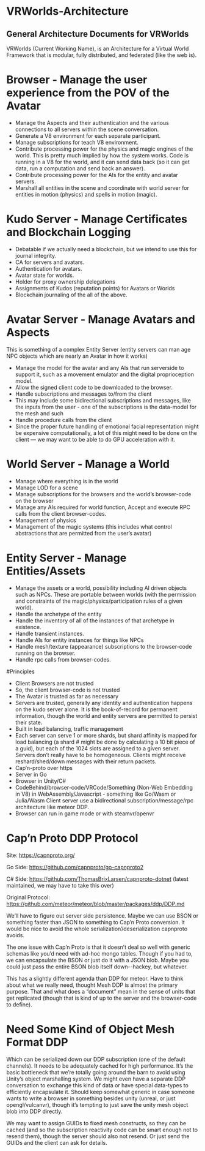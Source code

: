 # VRWorlds-Architecture
## General Architecture Documents for VRWorlds

VRWorlds (Current Working Name), is an Architecture for a Virtual World Framework that is modular, fully distributed, and federated (like the web is).

# Browser - Manage the user experience from the POV of the Avatar
* Manage the Aspects and their authentication and the various connections to all servers within the scene conversation.
* Generate a V8 environment for each separate participant.
* Manage subscriptions for teach V8 environment.
* Contribute processing power for the physics and magic engines of the world.  This is pretty much implied by how the system works.  Code is running in a V8 for the world, and it can send data back (so it can get data, run a computation and send back an answer).
* Contribute processing power for the AIs for the entity and avatar servers.
* Marshall all entities in the scene and coordinate with world server for entities in motion (physics) and spells in motion (magic).
# Kudo Server - Manage Certificates and Blockchain Logging
* Debatable if we actually need a blockchain, but we intend to use this for journal integrity.
* CA for servers and avatars.
* Authentication for avatars.
* Avatar state for worlds.
* Holder for proxy ownership delegations
* Assignments of Kudos (reputation points) for Avatars or Worlds
* Blockchain journaling of the all of the above.
# Avatar Server - Manage Avatars and Aspects
This is something of a complex Entity Server (entity servers can man age NPC objects which are nearly an Avatar in how it works)

* Manage the model for the avatar and any AIs that run serverside to support it, such as a movement emulator and the digital proprioception model.
* Allow the signed client code to be downloaded to the browser.
* Handle subscriptions and messages to/from the client
* This may include some bidirectional subscriptions and messages, like the inputs from the user - one of the subscriptions is the data-model for the mesh and such
* Handle procedure calls from the client
* Since the proper future handling of emotional facial representation might be expensive computationally, a lot of this might need to be done on the client — we may want to be able to do GPU acceleration with it.
# World Server - Manage a World
* Manage where everything is in the world
* Manage LOD for a scene
* Manage subscriptions for the browsers and the world’s browser-code on the browser
* Manage any AIs required for world function,
Accept and execute RPC calls from the client browser-codes.
* Management of physics
* Management of the magic systems (this includes what control abstractions that are permitted from the user’s avatar)
# Entity Server - Manage Entities/Assets 
* Manage the assets or a world, possibility including AI driven objects such as NPCs.  These are portable between worlds (with the permission and constraints of the magic/physics/participation rules of a given world).
* Handle the archetype of the entity
* Handle the inventory of all of the instances of that archetype in existence.
* Handle transient instances.
* Handle AIs for entity instances for things like NPCs
* Handle mesh/texture (appearance) subscriptions to the browser-code running on the browser.
* Handle rpc calls from browser-codes.

#Principles
* Client Browsers are not trusted
* So, the client browser-code is not trusted
* The Avatar is trusted as far as necessary
* Servers are trusted, generally any identity and authentication happens on the kudo server alone.  It is the book-of-record for permanent information, though the world and entity servers are permitted to persist their state.
* Built in load balancing, traffic management
* Each server can serve 1 or more shards, but shard affinity is mapped for load balancing (a shard # might be done by calculating a 10 bit piece of a guid), but each of the 1024 slots are assigned to a given server.   Servers don’t really have to be homogeneous.  Clients might receive reshard/shed/down messages with their return packets.
* Cap’n-proto over https
* Server in Go
* Browser in Unity/C#
* CodeBehind/browser-code/VRCode/Something (Non-Web Embedding in V8)  in WebAssembly/Javascript - something like Go/Wasm or Julia/Wasm
Client server use a bidirectional subscription/message/rpc architecture like meteor DDP.
* Browser can run  in game mode or with steamvr/openvr
# Cap’n Proto DDP Protocol
Site: https://capnproto.org/

Go Side:  https://github.com/capnproto/go-capnproto2

C# Side: https://github.com/ThomasBrixLarsen/capnproto-dotnet (latest maintained, we may have to take this over)

Original Protocol: https://github.com/meteor/meteor/blob/master/packages/ddp/DDP.md

We’ll have to figure out server side persistence.  Maybe we can use BSON or something faster than JSON to something to Cap’n Proto conversion.  It would be nice to avoid the whole serialization’/deserialization capnproto avoids.

The one issue with Cap’n Proto is that it doesn’t deal so well with generic schemas like you’d need with ad-hoc mongo tables.  Though if you had to, we can encapsulate the BSON or just do it with a JSON blob.   Maybe you could just pass the entire BSON blob itself down--hackey, but whatever.

This has a slightly different agenda than DDP for meteor.  Have to think about what we really need, thought Mesh DDP is almost the primary purpose.  That and what does a “document” mean in the sense of units that get replicated (though that is kind of up to the server and the browser-code to define).

# Need Some Kind of Object Mesh Format DDP
Which can be serialized down our DDP subscription (one of the default channels).  It needs to be adequately cached for high performance.  It’s the basic bottleneck that we’re totally going around the barn to avoid using Unity’s object marshalling system.  We might even have a separate DDP conversation to exchange this kind of data or have special data-types to efficiently encapsulate it.  Should keep somewhat generic in case someone wants to write a browser in something besides unity (unreal, or just opengl/vulcanvr), though it’s tempting to just save the unity mesh object blob into DDP directly.

We may want to assign GUIDs to fixed mesh constructs, so they can be cached (and so the subscription reactivity code can be smart enough not to resend them), though the server should also not resend.  Or just send the GUIDs and the client can ask for details. 
